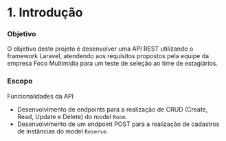 # 1. Introdução
### Objetivo
O objetivo deste projeto é desenvolver uma API REST utilizando o framework Laravel, atendendo aos requisitos propostos pela equipe da empresa Foco Multimídia para um teste de seleção ao time de estagiários.

### Escopo
Funcionalidades da API
- Desenvolvimento de endpoints para a realização de CRUD (Create, Read, Update e Delete) do model ```Room```.
- Desenvolvimento de um endpoint POST para a realização de cadastros de instâncias do model ```Reserve```.


   